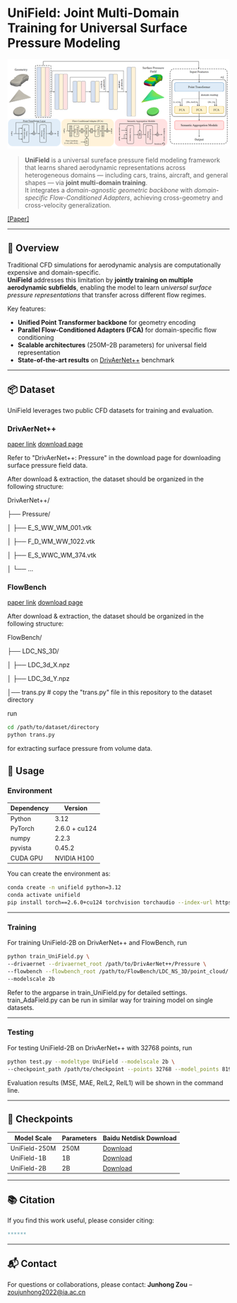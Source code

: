 
# UniField: Joint Multi-Domain Training for Universal Surface Pressure Modeling

<p align="center">
  <img src="images/architecture.png" alt="Overview of UniField" width="700">
</p>

> **UniField** is a universal sureface pressure field modeling framework that learns shared aerodynamic representations across heterogeneous domains — including cars, trains, aircraft, and general shapes — via **joint multi-domain training**.  
> It integrates a *domain-agnostic geometric backbone* with *domain-specific Flow-Conditioned Adapters*, achieving cross-geometry and cross-velocity generalization.

[[Paper]](https://arxiv.org/abs/xxxx.xxxxx)

---

## 🧭 Overview

Traditional CFD simulations for aerodynamic analysis are computationally expensive and domain-specific.  
**UniField** addresses this limitation by **jointly training on multiple aerodynamic subfields**, enabling the model to learn *universal surface pressure representations* that transfer across different flow regimes.

Key features:
- **Unified Point Transformer backbone** for geometry encoding  
- **Parallel Flow-Conditioned Adapters (FCA)** for domain-specific flow conditioning  
- **Scalable architectures** (250M–2B parameters) for universal field representation  
- **State-of-the-art results** on [DrivAerNet++](https://github.com/Mohamedelrefaie/DrivAerNet) benchmark  

---

## 📦 Dataset

UniField leverages two public CFD datasets for training and evaluation.

### **DrivAerNet++**
[paper link](https://arxiv.org/abs/2406.09624)
[download page](https://dataverse.harvard.edu/dataverse/DrivAerNet)

Refer to "DrivAerNet++: Pressure" in the download page for downloading surface pressure field data.

After download & extraction, the dataset should be organized in the following structure:

DrivAerNet++/

├── Pressure/

│ ├── E_S_WW_WM_001.vtk

│ ├── F_D_WM_WW_1022.vtk 

│ ├── E_S_WWC_WM_374.vtk

│ └── ...


### **FlowBench**

[paper link](https://arxiv.org/abs/2409.18032)
[download page](https://huggingface.co/datasets/BGLab/FlowBench/tree/main)

After download & extraction, the dataset should be organized in the following structure:

FlowBench/

├── LDC_NS_3D/

│ ├── LDC_3d_X.npz

│ ├── LDC_3d_Y.npz

│── trans.py # copy the "trans.py" file in this repository to the dataset directory

run
```bash
cd /path/to/dataset/directory
python trans.py
```
for extracting surface pressure from volume data.

## 🚀 Usage

### Environment

| Dependency | Version |
|-------------|----------|
| Python      | 3.12 |
| PyTorch     | 2.6.0 + cu124 |
| numpy       | 2.2.3 | 
| pyvista     | 0.45.2 | 
| CUDA GPU    | NVIDIA H100|

You can create the environment as:
```bash
conda create -n unifield python=3.12
conda activate unifield
pip install torch==2.6.0+cu124 torchvision torchaudio --index-url https://download.pytorch.org/whl/cu124
````

---


### Training

For training UniField-2B on DrivAerNet++ and FlowBench, run
```bash
python train_UniField.py \
--drivaernet --drivaernet_root /path/to/DrivAerNet++/Pressure \
--flowbench --flowbench_root /path/to/FlowBench/LDC_NS_3D/point_cloud/ \
--modelscale 2b
```
Refer to the argparse in train_UniField.py for detailed settings.
train_AdaField.py can be run in similar way for training model on single datasets.

---

### Testing

For testing UniField-2B on DrivAerNet++ with 32768 points, run
```bash
python test.py --modeltype UniField --modelscale 2b \
--checkpoint_path /path/to/checkpoint --points 32768 --model_points 8192
```

Evaluation results (MSE, MAE, RelL2, RelL1) will be shown in the command line.

---

## 🧩 Checkpoints

| Model Scale   | Parameters |  Baidu Netdisk Download                          |
| ------------- | ---------- |  --------------------------------- |
| UniField-250M | 250M       |  [Download](https://pan.baidu.com/s/1kYOlVPIEz_Vnyhb7bRhklw?pwd=sylx) |
| UniField-1B   | 1B         |  [Download](https://pan.baidu.com/s/1wGF8tZ2wXQXm9FC9ElH2Gg?pwd=sylx) |
| UniField-2B   | 2B         |  [Download](https://pan.baidu.com/s/18B_HWEmZUJXVxxOM5E8Gjg?pwd=sylx) |


---

## 📚 Citation

If you find this work useful, please consider citing:

```bibtex
******
```

---

## 📬 Contact

For questions or collaborations, please contact:
**Junhong Zou** – [zoujunhong2022@ia.ac.cn](mailto:zoujunhong2022@ia.ac.cn)


